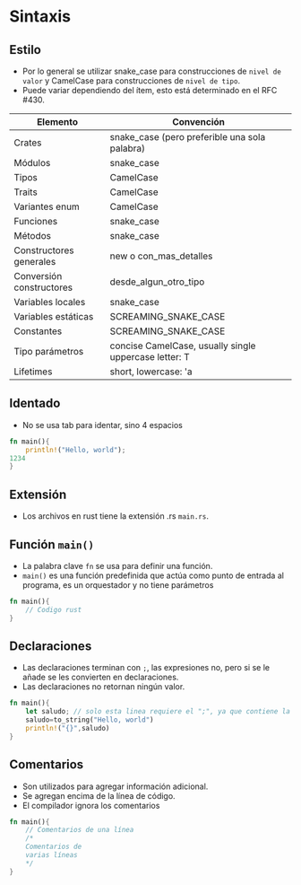 # Sintaxis
## Estilo
- Por lo general se utilizar snake_case para construcciones de `nivel de valor` y CamelCase para construcciones de `nivel de tipo`.
- Puede variar dependiendo del ítem, esto está determinado en el RFC #430.

| **Elemento**             | **Convención**                                        |
| ------------------------ | ----------------------------------------------------- |
| Crates                   | snake_case (pero preferible una sola palabra)         |
| Módulos                  | snake_case                                            |
| Tipos                    | CamelCase                                             |
| Traits                   | CamelCase                                             |
| Variantes enum           | CamelCase                                             |
| Funciones                | snake_case                                            |
| Métodos                  | snake_case                                            |
| Constructores generales  | new o con_mas_detalles                                |
| Conversión constructores | desde_algun_otro_tipo                                 |
| Variables locales        | snake_case                                            |
| Variables estáticas      | SCREAMING_SNAKE_CASE                                  |
| Constantes               | SCREAMING_SNAKE_CASE                                  |
| Tipo parámetros          | concise CamelCase, usually single uppercase letter: T |
| Lifetimes                | short, lowercase: 'a                                  |
## Identado
- No se usa tab para identar, sino 4 espacios
``` rust
fn main(){
    println!("Hello, world");
1234
}
```
## Extensión
- Los archivos en rust tiene la extensión .rs `main.rs`.
## Función `main()`
- La palabra clave `fn` se usa para definir una función. 
- `main()` es una función predefinida que actúa como punto de entrada al programa, es un orquestador y no tiene parámetros
``` rust
fn main(){
    // Codigo rust
}
```
## Declaraciones
- Las declaraciones terminan con `;`, las expresiones no, pero si se le añade se les convierten en declaraciones.
- Las declaraciones no retornan ningún valor.
``` rust
fn main(){
    let saludo; // solo esta linea requiere el ";", ya que contiene la declaración de la variable saludo
    saludo=to_string("Hello, world")
    println!("{}",saludo)
}
```
## Comentarios
- Son utilizados para agregar información adicional.
- Se agregan encima de la línea de código.
- El compilador ignora los comentarios
``` rust
fn main(){
    // Comentarios de una línea
    /* 
    Comentarios de 
    varias líneas
    */
}
```